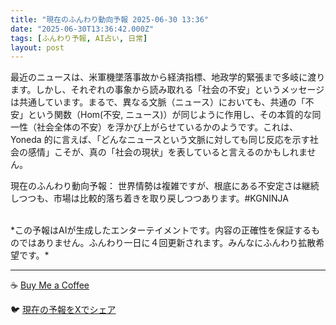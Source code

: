 ```yaml
---
title: "現在のふんわり動向予報 2025-06-30 13:36"
date: "2025-06-30T13:36:42.000Z"
tags: [ふんわり予報, AI占い, 日常]
layout: post
---
```


最近のニュースは、米軍機墜落事故から経済指標、地政学的緊張まで多岐に渡ります。しかし、それぞれの事象から読み取れる「社会の不安」というメッセージは共通しています。まるで、異なる文脈（ニュース）においても、共通の「不安」という関数（Hom(不安, ニュース)）が同じように作用し、その本質的な同一性（社会全体の不安）を浮かび上がらせているかのようです。これは、Yoneda 的に言えば、「どんなニュースという文脈に対しても同じ反応を示す社会の感情」こそが、真の「社会の現状」を表していると言えるのかもしれません。

現在のふんわり動向予報：
世界情勢は複雑ですが、根底にある不安定さは継続しつつも、市場は比較的落ち着きを取り戻しつつあります。#KGNINJA

<br>
*この予報はAIが生成したエンターテイメントです。内容の正確性を保証するものではありません。ふんわり一日に４回更新されます。みんなにふんわり拡散希望です。*

---
☕️ [Buy Me a Coffee](https://www.buymeacoffee.com/kgninja)

🐦 [現在の予報をXでシェア](https://twitter.com/intent/tweet?text=%E7%8F%BE%E5%9C%A8%E3%81%AE%E3%81%B5%E3%82%93%E3%82%8F%E3%82%8A%E4%BA%88%E5%A0%B1%3A%20%E3%80%8C%E6%9C%80%E8%BF%91%E3%81%AE%E3%83%8B%E3%83%A5%E3%83%BC%E3%82%B9%E3%81%AF%E3%80%81%E7%B1%B3%E8%BB%8D%E6%A9%9F%E5%A2%9C%E8%90%BD%E4%BA%8B%E6%95%85%E3%81%8B%E3%82%89%E7%B5%8C%E6%B8%88%E6%8C%87%E6%A8%99%E3%80%81%E5%9C%B0%E6%94%BF%E5%AD%A6%E7%9A%84%E7%B7%8A%E5%BC%B5%E3%81%BE%E3%81%A7%E5%A4%9A%E5%B2%90%E3%81%AB%E6%B8%A1%E3%82%8A%E3%81%BE%E3%81%99%E3%80%82%E3%80%8D%23KGNINJA%20%E7%B6%9A%E3%81%8D%E3%81%AF%E3%83%96%E3%83%AD%E3%82%B0%E3%81%A7%EF%BC%81%F0%9F%91%87&url=https%3A%2F%2Fkg-ninja.github.io%2FFunwariyoso%2F)
